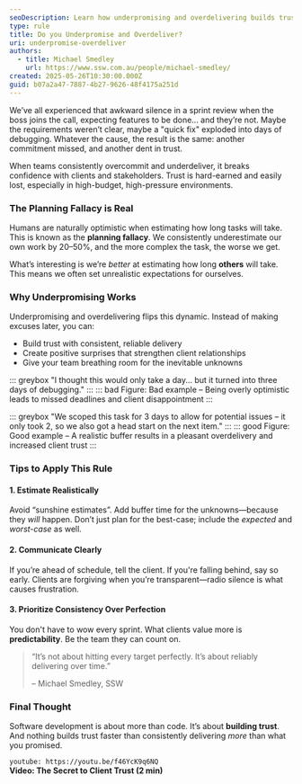 ```yaml
---
seoDescription: Learn how underpromising and overdelivering builds trust with clients and improves your team's credibility. Avoid the planning fallacy by estimating realistically and communicating clearly.
type: rule
title: Do you Underpromise and Overdeliver?
uri: underpromise-overdeliver
authors:
  - title: Michael Smedley
    url: https://www.ssw.com.au/people/michael-smedley/
created: 2025-05-26T10:30:00.000Z
guid: b07a2a47-7887-4b27-9626-48f4175a251d
---
```


We’ve all experienced that awkward silence in a sprint review when the boss joins the call, expecting features to be done... and they’re not. Maybe the requirements weren’t clear, maybe a "quick fix" exploded into days of debugging. Whatever the cause, the result is the same: another commitment missed, and another dent in trust.

<!--endintro-->

When teams consistently overcommit and underdeliver, it breaks confidence with clients and stakeholders. Trust is hard-earned and easily lost, especially in high-budget, high-pressure environments.

### The Planning Fallacy is Real

Humans are naturally optimistic when estimating how long tasks will take. This is known as the **planning fallacy**. We consistently underestimate our own work by 20–50%, and the more complex the task, the worse we get.

What’s interesting is we’re *better* at estimating how long **others** will take. This means we often set unrealistic expectations for ourselves.

### Why Underpromising Works

Underpromising and overdelivering flips this dynamic. Instead of making excuses later, you can:

* Build trust with consistent, reliable delivery
* Create positive surprises that strengthen client relationships
* Give your team breathing room for the inevitable unknowns

::: greybox
"I thought this would only take a day... but it turned into three days of debugging."
:::
::: bad
Figure: Bad example – Being overly optimistic leads to missed deadlines and client disappointment
:::

::: greybox
"We scoped this task for 3 days to allow for potential issues – it only took 2, so we also got a head start on the next item."
:::
::: good
Figure: Good example – A realistic buffer results in a pleasant overdelivery and increased client trust
:::

### Tips to Apply This Rule

#### 1. Estimate Realistically  

Avoid “sunshine estimates”. Add buffer time for the unknowns—because they *will* happen. Don’t just plan for the best-case; include the *expected* and *worst-case* as well.

#### 2. Communicate Clearly  

If you’re ahead of schedule, tell the client. If you're falling behind, say so early. Clients are forgiving when you’re transparent—radio silence is what causes frustration.

#### 3. Prioritize Consistency Over Perfection  

You don't have to wow every sprint. What clients value more is **predictability**. Be the team they can count on.


> “It’s not about hitting every target perfectly. It’s about reliably delivering over time.”
> 
> – Michael Smedley, SSW

### Final Thought

Software development is about more than code. It’s about **building trust**. And nothing builds trust faster than consistently delivering *more* than what you promised.

`youtube: https://youtu.be/f46YcK9q6NQ`  
**Video: The Secret to Client Trust (2 min)**
